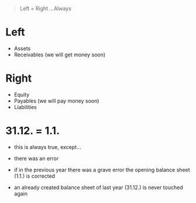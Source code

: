 >Left = Right
>...Always
# Left
- Assets
- Receivables (we will get money soon)
# Right
- Equity
- Payables (we will pay money soon)
- Liabilities

# 31.12. = 1.1.
- this is always true, except...
- there was an error

- if in the previous year there was a grave error the opening balance sheet (1.1.) is corrected
- an already created balance sheet of last year (31.12.) is never touched again